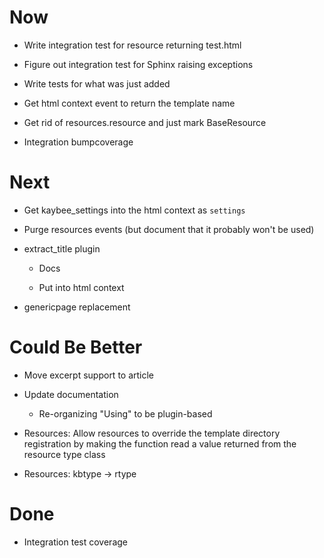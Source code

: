 # Now

- Write integration test for resource returning test.html

- Figure out integration test for Sphinx raising exceptions

- Write tests for what was just added

- Get html context event to return the template name

- Get rid of resources.resource and just mark BaseResource

- Integration bumpcoverage

# Next

- Get kaybee_settings into the html context as ``settings``

- Purge resources events (but document that it probably won't be used)

- extract_title plugin

    - Docs
    
    - Put into html context

- genericpage replacement

# Could Be Better

- Move excerpt support to article

- Update documentation

    - Re-organizing "Using" to be plugin-based

- Resources: Allow resources to override the template directory registration 
  by making the function read a value returned from the resource type 
  class
  
- Resources: kbtype -> rtype

# Done

- Integration test coverage

